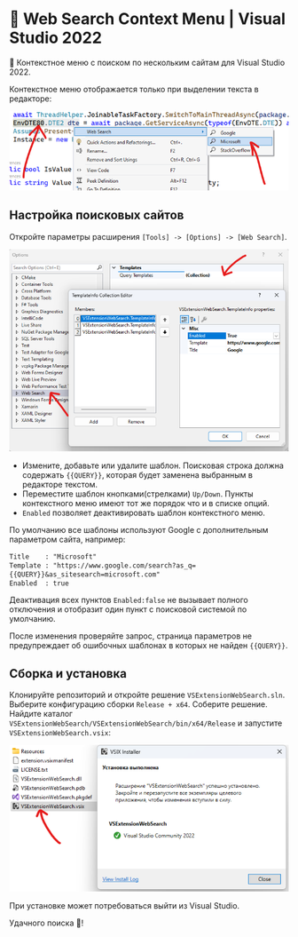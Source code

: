 
# 🔎︎ Web Search Context Menu | Visual Studio 2022

📌 Контекстное меню с поиском по нескольким сайтам для Visual Studio 2022.

Контекстное меню отображается только при выделении текста в редакторе:

![](docs/imgs/select-ws.png)

## Настройка поисковых сайтов

Откройте параметры расширения `[Tools] -> [Options] -> [Web Search]`.

![](docs/imgs/options.png)

* Измените, добавьте или удалите шаблон. Поисковая строка должна содержать `{{QUERY}}`, которая будет заменена выбранным в редакторе текстом.
* Переместите шаблон кнопками(стрелками) `Up/Down`. Пункты контекстного меню имеют тот же порядок что и в списке опций.
* `Enabled` позволяет деактивировать шаблон контекстного меню.

По умолчанию все шаблоны используют Google с дополнительным параметром сайта, например:

```
Title    : "Microsoft"
Template : "https://www.google.com/search?as_q={{QUERY}}&as_sitesearch=microsoft.com"
Enabled  : true
```

Деактивация всех пунктов `Enabled:false` не вызывает полного отключения и отобразит один пункт с поисковой системой по умолчанию.

После изменения проверяйте запрос, страница параметров не предупреждает об ошибочных шаблонах в которых не найден `{{QUERY}}`.

## Сборка и установка

Клонируйте репозиторий и откройте решение `VSExtensionWebSearch.sln`. Выберите конфигурацию сборки `Release + x64`. Соберите решение. Найдите каталог `VSExtensionWebSearch/VSExtensionWebSearch/bin/x64/Release` и запустите `VSExtensionWebSearch.vsix`:

![](docs/imgs/wsix-installer.png)

При установке может потребоваться выйти из Visual Studio.

Удачного поиска 🎯!
